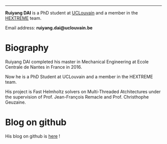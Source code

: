 <!---
dairy-life/dairy-life is a ✨ special ✨ repository because its `README.md` (this file) appears on your GitHub profile.
You can click the Preview link to take a look at your changes.
--->

---

**Ruiyang DAI** is a PhD student at [UCLouvain](https://uclouvain.be/en/index.html) and a member in the [HEXTREME](https://www.hextreme.eu/) team. 

Email address: __ruiyang.dai@uclouvain.be__

# Biography

Ruiyang DAI completed his master in Mechanical Engineering at Ecole Centrale de Nantes in France in 2016. 

Now he is a PhD Student at UCLouvain and a member in the HEXTREME team. 

His project is Fast Helmholtz solvers on Multi-Threaded Atchitectures under the supervision of Prof. Jean-François Remacle and Prof. Christhophe Geuzaine.

# Blog on github

His blog on github is [here](https://github.com/dairy-life/blog) !
